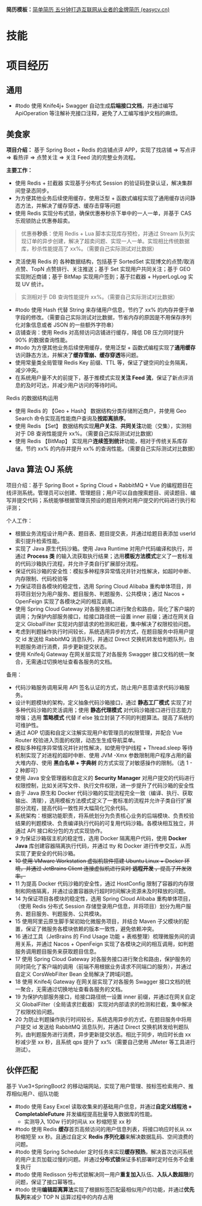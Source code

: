
**简历模板：**[简单简历 五分钟打造互联网从业者的金牌简历 (easycv.cn)](https://easycv.cn/)

# 技能



# 项目经历

## 通用

- #todo 使用 Knife4j+ Swagger 自动生成**后端接口文档**，并通过编写 ApiOperation 等注解补充接口注释，避免了人工编写维护文档的麻烦。

## 美食家

**项目介绍：**  基于 Spring Boot + Redis 的店铺点评 APP，实现了找店铺 => 写点评 => 看热评 => 点赞关注 => 关注 Feed 流的完整业务流程。  
  
**主要工作：**  
- 使用 Redis + 拦截器 实现基于分布式 Session 的验证码登录认证，解决集群间登录态同步。
- 为方便其他业务后续使用缓存，使用泛型 + 函数式编程实现了通用缓存访问静态方法，并解决了缓存穿透、缓存击穿等问题
- 使用 Redis 实现分布式锁，确保优惠券秒杀下单中的一人一单，并基于 CAS 乐观锁防止优惠券超卖。
> 优惠券**秒杀**：使用 Redis + Lua 脚本实现库存预检，并通过 Stream 队列实现订单的异步创建，解决了超卖问题、实现一人一单。实现相比传统数据库，秒杀性能提高了 xx%。（需要自己实际测试对比数据）

- 灵活使用 Redis 的 各种数据结构，包括基于 SortedSet 实现博文的点赞/取消点赞、TopN 点赞排行、关注推送；基于 Set 实现用户共同关注；基于 GEO 实现附近商铺；基于 BitMap 实现用户签到；基于拦截器 + HyperLogLog 实现 UV 统计。

> 实测相对于 DB 查询性能提升 xx%。（需要自己实际测试对比数据）  

- #todo 使用 Hash 代替 String 来存储用户信息，节约了 xx% 的内存并便于单字段的修改。（需要自己实际测试对比数据，节省内存的原因是不用保存序列化对象信息或者 JSON 的一些额外字符串）  
- 店铺查询：使用 Redis 对高频访问店铺进行缓存，降低 DB 压力同时提升 90% 的数据查询性能。  
- #todo 为方便其他业务后续使用缓存，使用泛型 + 函数式编程实现了**通用缓存**访问静态方法，并解决了**缓存雪崩、缓存穿透**等问题。  
- 使用常量类全局管理 Redis Key 前缀、TTL 等，保证了键空间的业务隔离，减少冲突。
- 在系统用户量不大的前提下，基于推模式实现**关注 Feed 流**，保证了新点评消息的及时可达，并减少用户访问的等待时间。


Redis 的数据结构运用
- 使用 Redis 的 【Geo + Hash】 数据结构分类存储附近商户，并使用 Geo Search 命令实现高性能商户查询及**按距离排序**。  
- 使用 Redis 【Set】 数据结构实现**用户关注**、**共同关注**功能（交集），实测相对于 DB 查询性能提升 xx%。（需要自己实际测试对比数据）  
- 使用 Redis 【BitMap】 实现用户**连续签到统计**功能，相对于传统关系库存储，节约 xx% 的内存并提升 xx% 的查询性能。（需要自己实际测试对比数据）

## Java 算法 OJ 系统

项目介绍：基于 Spring Boot + Spring Cloud  + RabbitMQ + Vue 的编程题目在线评测系统。管理员可以创建、管理题目；用户可以自由搜索题目、阅读题目、编写并提交代码；系统能够根据管理员预设的题目用例对用户提交的代码进行执行和评测；

个人工作：

- 根据业务流程设计用户表、题目表、题目提交表，并通过给题目表添加 userId 索引提升检索性能。
- 实现了 Java 原生代码沙箱。使用 Java Runtime 对用户代码编译和执行，并通过 **Process 类** 的输入流获取执行结果；选用**模板方法模式**定义了一套标准的代码沙箱执行流程，并允许子类自行扩展部分流程。
- 保证代码沙箱的安全性：模拟多种程序异常情况并针对性解决，如超时中断、内存限制、代码校验等
- 为保证项目各模块的稳定性，选用 Spring Cloud Alibaba 重构单体项目，并将项目划分为用户服务、题目服务、判题服务、公共模块；通过 Nacos + OpenFeign 实现了各模块之间的相互调用。
- 使用 Spring Cloud Gateway 对各服务接口进行聚合和路由，简化了客户端的调用；为保护内部服务接口，给接口路径统一设置 inner 前缀；通过在网关自定义 GlobalFilter 实现对内部请求的检测和拦截，集中解决了权限校验问题。  
- 考虑到判题操作执行时间较长，系统选用异步的方式，在题目服务中将用户提交 id 发送给 RabbitMQ 消息队列，并通过 Direct 交换机转发给判题队列，由判题服务进行消费，异步更新提交状态。
- 使用 Knife4j Gateway 在网关层实现了对各服务 Swagger 接口文档的统一聚合，无需通过切换地址查看各服务的文档。

备用：
- 代码沙箱服务调用采用 API 签名认证的方式，防止用户恶意请求代码沙箱服务。
- 设计判题模块的架构，定义抽象代码沙箱接口，通过 **静态工厂模式** 实现了对多种代码沙箱的灵活调用；使用 **静态代理模式** 对代码沙箱接口进行日志能力增强；选用 **策略模式** 代替 if else 独立封装了不同的判题算法。提高了系统的可维护性。  
- 通过 AOP 切面和自定义注解实现用户和管理员的权限管理，并配合 Vue Router 校验进入页面的权限，动态生生成导航菜单。
- 模拟多种程序异常情况并针对性解决，如使用守护线程 + Thread.sleep 等待机制实现了对进程的超时中断、使用 JVM -Xmx 参数限制用户程序占用的最大堆内存、使用 **黑白名单 + 字典树** 的方式实现了对敏感操作的限制。（选 1 - 2 种即可） 
- 使用 Java 安全管理器和自定义的 **Security Manager** 对用户提交的代码进行权限控制，比如关闭写文件、执行文件权限，进一步提升了代码沙箱的安全性
- 由于 Java 原生和 Docker 代码沙箱的实现流程完全一致（编译、执行、获取输出、清理），选用模板方法模式定义了一套标准的流程并允许子类自行扩展部分流程，提高代码一致性并大幅简化冗余代码。  
- 系统架构：根据功能职责，将系统划分为负责核心业务的后端模块、负责校验结果的判题模块、负责编译执行代码的可复用代码沙箱。各模块相互独立，并通过 API 接口和分包的方式实现协作。  
- 9 为保证沙箱宿主机的稳定性，选用 Docker 隔离用户代码，使用 **Docker Java** 库创建容器隔离执行代码，并通过 tty 和 Docker 进行传参交互，从而实现了更安全的代码沙箱。  
- ~~10 使用 VMware Workstation 虚拟机软件搭建 Ubuntu Linux + Docker 环境，并通过 JetBrains Client 连接虚拟机进行实时 **远程开发** ，提高了开发效率。~~  
- 11 为提高 Docker 代码沙箱的安全性，通过 HostConfig 限制了容器的内存限制和网络隔离，并通过设置容器执行超时时间解决资源未及时释放的问题。  
- 14 为保证项目各模块的稳定性，选用 Spring Cloud Alibaba 重构单体项目，（使用 Redis 分布式 Session 存储登录用户信息，并将项目）划分为用户服务、题目服务、判题服务、公共模块。  
- 15 使用阿里云原生脚手架初始化微服务项目，并结合 Maven 子父模块的配置，保证了微服务各模块依赖的版本一致性，避免依赖冲突。  
- 16 通过工具（JetBrains 的 Find Usage 功能 + 表格整理）梳理微服务间的调用关系，并通过 Nacos + OpenFeign 实现了各模块之间的相互调用，如判题服务调用题目服务来获取题目信息。  
- 17 使用 Spring Cloud Gateway 对各服务接口进行聚合和路由，保护服务的同时简化了客户端的调用（前端不用根据业务请求不同端口的服务），并通过自定义 CorsWebFilter Bean 全局解决了跨域问题。  
- 18 使用 Knife4j Gateway 在网关层实现了对各服务 Swagger 接口文档的统一聚合，无需通过切换地址查看各服务的文档。  
- 19 为保护内部服务接口，给接口路径统一设置 inner 前缀，并通过在网关自定义 GlobalFilter（全局请求拦截器）实现对内部请求的检测和拦截，集中解决了权限校验问题。  
- 20 为防止判题操作执行时间较长，系统选用异步的方式，在题目服务中将用户提交 id 发送给 RabbitMQ 消息队列，并通过 Direct 交换机转发给判题队列，由判题服务进行消费，异步更新提交状态。相比于同步，响应时长由 xx 秒减少至 xx 秒，且系统 qps 提升了 xx%（需要自己使用 JMeter 等工具进行测试）。 


## 伙伴匹配

基于 Vue3+SpringBoot2 的移动端网站，实现了用户管理、按标签检索用户、推荐相似用户、组队功能

- #todo 使用 Easy Excel 读取收集来的基础用户信息，并通过**自定义线程池 + CompletableFuture** 并发编程提高批量导入数据库的性能。
	- 实测导入 100w 行的时间从 xx 秒缩短至 xx 秒
- #todo 使用 Redis **缓存**首页高频访问的用户信息列表，将接口响应时长从 xx 秒缩短至 xx 秒。且通过自定义 **Redis 序列化器**来解决数据乱码、空间浪费的问题。
- #todo 使用 Spring Scheduler 定时任务来实现**缓存预热**，解决首次访问系统的用户主页加载过慢的问题。并通过**分布式锁**保证多机部署时定时任务不会重复执行
- #todo 使用 Redisson 分布式锁解决同一用户**重复加入**队伍、**入队人数超限**的问题，保证了接口幂等性。
- #todo 使用**编辑距离算法**实现了根据标签匹配最相似用户的功能，并通过**优先队列**来减少 TOP N 运算过程中的内存占用

